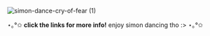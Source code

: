 ![simon-dance-cry-of-fear (1)](https://github.com/bedlamingoliath/bedlamingoliath/assets/147599383/80dae9a3-5e4d-46ad-8ac9-ffd39a562c35)
  
 ⋆｡°✩ **click the links for more info!** enjoy simon dancing tho :> ⋆｡°✩
